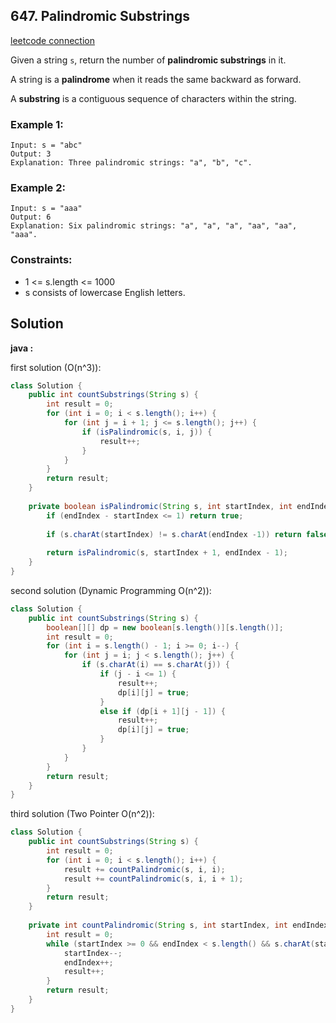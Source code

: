 ## 647. Palindromic Substrings

[leetcode connection](https://leetcode.com/problems/palindromic-substrings/)

Given a string `s`, return the number of **palindromic substrings** in it.

A string is a **palindrome** when it reads the same backward as forward.

A **substring** is a contiguous sequence of characters within the string.

### Example 1:
```
Input: s = "abc"
Output: 3
Explanation: Three palindromic strings: "a", "b", "c".
```

### Example 2:
```
Input: s = "aaa"
Output: 6
Explanation: Six palindromic strings: "a", "a", "a", "aa", "aa", "aaa".
```

### Constraints:

* 1 <= s.length <= 1000
* s consists of lowercase English letters.

## Solution

**java :**

first solution (O(n^3)):
```java
class Solution {
    public int countSubstrings(String s) {
        int result = 0;
        for (int i = 0; i < s.length(); i++) {
            for (int j = i + 1; j <= s.length(); j++) {
                if (isPalindromic(s, i, j)) {
                    result++;
                }
            }
        }
        return result;
    }
    
    private boolean isPalindromic(String s, int startIndex, int endIndex) {
        if (endIndex - startIndex <= 1) return true;
        
        if (s.charAt(startIndex) != s.charAt(endIndex -1)) return false;
        
        return isPalindromic(s, startIndex + 1, endIndex - 1);
    }
}
```

second solution (Dynamic Programming O(n^2)):
```java
class Solution {
    public int countSubstrings(String s) {
        boolean[][] dp = new boolean[s.length()][s.length()];
        int result = 0;
        for (int i = s.length() - 1; i >= 0; i--) {
            for (int j = i; j < s.length(); j++) {
                if (s.charAt(i) == s.charAt(j)) {
                    if (j - i <= 1) {
                        result++;
                        dp[i][j] = true;
                    }
                    else if (dp[i + 1][j - 1]) {
                        result++;
                        dp[i][j] = true;
                    }
                }
            }
        }
        return result;
    }
}
```

third solution (Two Pointer O(n^2)):
```java
class Solution {
    public int countSubstrings(String s) {
        int result = 0;
        for (int i = 0; i < s.length(); i++) {
            result += countPalindromic(s, i, i);
            result += countPalindromic(s, i, i + 1);
        }
        return result;
    }
    
    private int countPalindromic(String s, int startIndex, int endIndex) {
        int result = 0;
        while (startIndex >= 0 && endIndex < s.length() && s.charAt(startIndex) == s.charAt(endIndex)) {
            startIndex--;
            endIndex++;
            result++;
        }
        return result;
    }
}
```